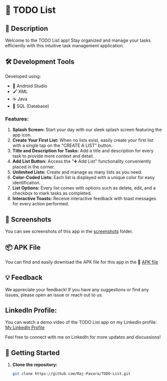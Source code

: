 # 📝 TODO List

## 📱 Description

Welcome to the TODO List app! Stay organized and manage your tasks efficiently with this intuitive task management application.

## 🛠️ Development Tools

Developed using:
- 📱 Android Studio
- 🖌️ XML
- ☕ Java
- 💾 SQL (Database)


### Features:

1. **Splash Screen:** Start your day with our sleek splash screen featuring the app icon.
2. **Create Your First List:** When no lists exist, easily create your first list with a single tap on the "CREATE A LIST" button.
3. **Title and Description for Tasks:** Add a title and description for every task to provide more context and detail.
4. **Add List Button:** Access the "➕ Add List" functionality conveniently placed in the corner.
5. **Unlimited Lists:** Create and manage as many lists as you need.
6. **Color-Coded Lists:** Each list is displayed with a unique color for easy identification.
7. **List Options:** Every list comes with options such as delete, edit, and a checkbox to mark tasks as completed.
8. **Interactive Toasts:** Receive interactive feedback with toast messages for every action performed.


## 📸 Screenshots


You can see screenshots of this app in the [screenshots](https://github.com/Raj-Pavara/TODO-List/tree/main/screenshots) folder.


## 📦 APK File
You can find and easily download the APK file for this app in the 📁 [APK file](https://github.com/Raj-Pavara/TODO-List/tree/main/APK%20file)


## 💡 Feedback
We appreciate your feedback! If you have any suggestions or find any issues, please open an issue or reach out to us.


## LinkedIn Profile:
You can watch a demo video of the TODO List app on my LinkedIn profile: [My LinkedIn Profile](https://www.linkedin.com/in/raj-pavara-6b65262aa?utm_source=share&utm_campaign=share_via&utm_content=profile&utm_medium=android_app)

Feel free to connect with me on LinkedIn for more updates and discussions!

## 🚀 Getting Started

1. **Clone the repository:**
   ```bash
   git clone https://github.com/Raj-Pavara/TODO-List.git

